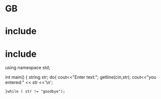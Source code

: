 GB
==
# include <iostream>
# include<string>
using namespace std;

int main()
{
	string  str;
	do{
	cout<<"Enter text:";
	getline(cin,str);
	cout<<"you entered:" << str <<'\n';
	
	}while ( str != "goodbye");	
	
	
